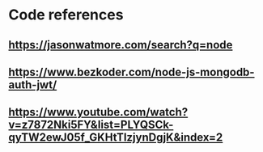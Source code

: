 # Code references 


## https://jasonwatmore.com/search?q=node
## https://www.bezkoder.com/node-js-mongodb-auth-jwt/
## https://www.youtube.com/watch?v=z7872Nki5FY&list=PLYQSCk-qyTW2ewJ05f_GKHtTIzjynDgjK&index=2
